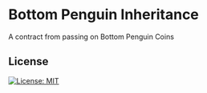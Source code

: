 # Bottom Penguin Inheritance

A contract from passing on Bottom Penguin Coins



## License

[![License: MIT](https://img.shields.io/badge/License-MIT-blue.svg)](https://opensource.org/licenses/MIT) 

